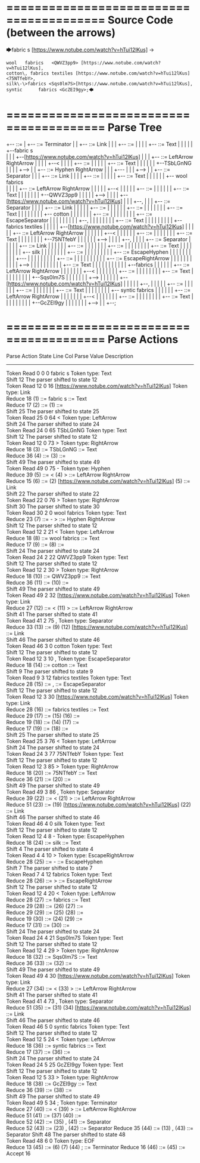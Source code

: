 ========================================
Source Code (between the arrows)
========================================

🡆fabric     s 	[https://www.notube.com/watch?v=hTui12lKus]     <TSbLGnNG> ->

	wool   fabrics	 <QWVZ3pp9> [https://www.notube.com/watch?v=hTui12lKus],
	cotton\, fabrics textiles [https://www.notube.com/watch?v=hTui12lKus]   <75NTfebY>,
    silk\-\>fabrics <Sqs0lm7S>[https://www.notube.com/watch?v=hTui12lKus],
    syntic 		fabrics <GcZEI9gy>;🡄

========================================
Parse Tree
========================================

+--<scripture> ::= <expression>
|  +--<expression> ::= <item> <producer> <item-or-expression-list> Terminator
|  |  +--<item> ::= <text> Link <tag>
|  |  |  +--<text> ::= <text-chunk>
|  |  |  |  +--<text-chunk> ::= Text
|  |  |  |  |  +--fabric     s    
|  |  |  +--[https://www.notube.com/watch?v=hTui12lKus]
|  |  |  +--<tag> ::= LeftArrow <text> RightArrow
|  |  |  |  +--<
|  |  |  |  +--<text> ::= <text-chunk>
|  |  |  |  |  +--<text-chunk> ::= Text
|  |  |  |  |  |  +--TSbLGnNG
|  |  |  |  +-->
|  |  +--<producer> ::= Hyphen RightArrow
|  |  |  +---
|  |  |  +-->
|  |  +--<item-or-expression-list> ::= <item> Separator <item-or-expression-list>
|  |  |  +--<item> ::= <text> <tag> Link
|  |  |  |  +--<text> ::= <text-chunk>
|  |  |  |  |  +--<text-chunk> ::= Text
|  |  |  |  |  |  +--    wool   fabrics   
|  |  |  |  +--<tag> ::= LeftArrow <text> RightArrow
|  |  |  |  |  +--<
|  |  |  |  |  +--<text> ::= <text-chunk>
|  |  |  |  |  |  +--<text-chunk> ::= Text
|  |  |  |  |  |  |  +--QWVZ3pp9
|  |  |  |  |  +-->
|  |  |  |  +--[https://www.notube.com/watch?v=hTui12lKus]
|  |  |  +--,
|  |  |  +--<item-or-expression-list> ::= <item> Separator <item-or-expression-list>
|  |  |  |  +--<item> ::= <text> Link <tag>
|  |  |  |  |  +--<text> ::= <text-chunk-list>
|  |  |  |  |  |  +--<text-chunk-list> ::= <text-chunk> <text-chunk-list>
|  |  |  |  |  |  |  +--<text-chunk> ::= Text
|  |  |  |  |  |  |  |  +--    cotton
|  |  |  |  |  |  |  +--<text-chunk-list> ::= <text-chunk> <text-chunk>
|  |  |  |  |  |  |  |  +--<text-chunk> ::= EscapeSeparator
|  |  |  |  |  |  |  |  |  +--\,
|  |  |  |  |  |  |  |  +--<text-chunk> ::= Text
|  |  |  |  |  |  |  |  |  +-- fabrics textiles 
|  |  |  |  |  +--[https://www.notube.com/watch?v=hTui12lKus]
|  |  |  |  |  +--<tag> ::= LeftArrow <text> RightArrow
|  |  |  |  |  |  +--<
|  |  |  |  |  |  +--<text> ::= <text-chunk>
|  |  |  |  |  |  |  +--<text-chunk> ::= Text
|  |  |  |  |  |  |  |  +--75NTfebY
|  |  |  |  |  |  +-->
|  |  |  |  +--,
|  |  |  |  +--<item-or-expression-list> ::= <item> Separator <item>
|  |  |  |  |  +--<item> ::= <text> <tag> Link
|  |  |  |  |  |  +--<text> ::= <text-chunk-list>
|  |  |  |  |  |  |  +--<text-chunk-list> ::= <text-chunk> <text-chunk-list>
|  |  |  |  |  |  |  |  +--<text-chunk> ::= Text
|  |  |  |  |  |  |  |  |  +--    silk
|  |  |  |  |  |  |  |  +--<text-chunk-list> ::= <text-chunk> <text-chunk-list>
|  |  |  |  |  |  |  |  |  +--<text-chunk> ::= EscapeHyphen
|  |  |  |  |  |  |  |  |  |  +--\-
|  |  |  |  |  |  |  |  |  +--<text-chunk-list> ::= <text-chunk> <text-chunk>
|  |  |  |  |  |  |  |  |  |  +--<text-chunk> ::= EscapeRightArrow
|  |  |  |  |  |  |  |  |  |  |  +--\>
|  |  |  |  |  |  |  |  |  |  +--<text-chunk> ::= Text
|  |  |  |  |  |  |  |  |  |  |  +--fabrics 
|  |  |  |  |  |  +--<tag> ::= LeftArrow <text> RightArrow
|  |  |  |  |  |  |  +--<
|  |  |  |  |  |  |  +--<text> ::= <text-chunk>
|  |  |  |  |  |  |  |  +--<text-chunk> ::= Text
|  |  |  |  |  |  |  |  |  +--Sqs0lm7S
|  |  |  |  |  |  |  +-->
|  |  |  |  |  |  +--[https://www.notube.com/watch?v=hTui12lKus]
|  |  |  |  |  +--,
|  |  |  |  |  +--<item> ::= <text> <tag>
|  |  |  |  |  |  +--<text> ::= <text-chunk>
|  |  |  |  |  |  |  +--<text-chunk> ::= Text
|  |  |  |  |  |  |  |  +--    syntic      fabrics 
|  |  |  |  |  |  +--<tag> ::= LeftArrow <text> RightArrow
|  |  |  |  |  |  |  +--<
|  |  |  |  |  |  |  +--<text> ::= <text-chunk>
|  |  |  |  |  |  |  |  +--<text-chunk> ::= Text
|  |  |  |  |  |  |  |  |  +--GcZEI9gy
|  |  |  |  |  |  |  +-->
|  |  +--;


========================================
Parse Actions
========================================

Parse Action      State    Line     Col   Parse Value                                                       Description                                                             
---------------   -----   -----   -----   ---------------------------------------------------------------   ------------------------------------------------------------------------
Token Read            0       0       0   fabric     s                                                      Token type: Text                                                        
Shift                12                                                                                     The parser shifted to state 12                                          
Token Read           12       0      16   [https://www.notube.com/watch?v=hTui12lKus]                       Token type: Link                                                        
Reduce               18                   (1) ::= fabric     s                                              <text-chunk> ::= Text                                                   
Reduce               17                   (2) ::= (1)                                                       <text> ::= <text-chunk>                                                 
Shift                25                                                                                     The parser shifted to state 25                                          
Token Read           25       0      64   <                                                                 Token type: LeftArrow                                                   
Shift                24                                                                                     The parser shifted to state 24                                          
Token Read           24       0      65   TSbLGnNG                                                          Token type: Text                                                        
Shift                12                                                                                     The parser shifted to state 12                                          
Token Read           12       0      73   >                                                                 Token type: RightArrow                                                  
Reduce               18                   (3) ::= TSbLGnNG                                                  <text-chunk> ::= Text                                                   
Reduce               36                   (4) ::= (3)                                                       <text> ::= <text-chunk>                                                 
Shift                49                                                                                     The parser shifted to state 49                                          
Token Read           49       0      75   -                                                                 Token type: Hyphen                                                      
Reduce               39                   (5) ::= < (4) >                                                   <tag> ::= LeftArrow <text> RightArrow                                   
Reduce               15                   (6) ::= (2) [https://www.notube.com/watch?v=hTui12lKus] (5)       <item> ::= <text> Link <tag>                                            
Shift                22                                                                                     The parser shifted to state 22                                          
Token Read           22       0      76   >                                                                 Token type: RightArrow                                                  
Shift                30                                                                                     The parser shifted to state 30                                          
Token Read           30       2       0       wool   fabrics                                                Token type: Text                                                        
Reduce               23                   (7) ::= - >                                                       <producer> ::= Hyphen RightArrow                                        
Shift                12                                                                                     The parser shifted to state 12                                          
Token Read           12       2      21   <                                                                 Token type: LeftArrow                                                   
Reduce               18                   (8) ::=     wool   fabrics                                        <text-chunk> ::= Text                                                   
Reduce               17                   (9) ::= (8)                                                       <text> ::= <text-chunk>                                                 
Shift                24                                                                                     The parser shifted to state 24                                          
Token Read           24       2      22   QWVZ3pp9                                                          Token type: Text                                                        
Shift                12                                                                                     The parser shifted to state 12                                          
Token Read           12       2      30   >                                                                 Token type: RightArrow                                                  
Reduce               18                   (10) ::= QWVZ3pp9                                                 <text-chunk> ::= Text                                                   
Reduce               36                   (11) ::= (10)                                                     <text> ::= <text-chunk>                                                 
Shift                49                                                                                     The parser shifted to state 49                                          
Token Read           49       2      32   [https://www.notube.com/watch?v=hTui12lKus]                       Token type: Link                                                        
Reduce               27                   (12) ::= < (11) >                                                 <tag> ::= LeftArrow <text> RightArrow                                   
Shift                41                                                                                     The parser shifted to state 41                                          
Token Read           41       2      75   ,                                                                 Token type: Separator                                                   
Reduce               33                   (13) ::= (9) (12) [https://www.notube.com/watch?v=hTui12lKus]     <item> ::= <text> <tag> Link                                            
Shift                46                                                                                     The parser shifted to state 46                                          
Token Read           46       3       0       cotton                                                        Token type: Text                                                        
Shift                12                                                                                     The parser shifted to state 12                                          
Token Read           12       3      10   \,                                                                Token type: EscapeSeparator                                             
Reduce               18                   (14) ::=     cotton                                               <text-chunk> ::= Text                                                   
Shift                 9                                                                                     The parser shifted to state 9                                           
Token Read            9       3      12    fabrics textiles                                                 Token type: Text                                                        
Reduce               28                   (15) ::= \,                                                       <text-chunk> ::= EscapeSeparator                                        
Shift                12                                                                                     The parser shifted to state 12                                          
Token Read           12       3      30   [https://www.notube.com/watch?v=hTui12lKus]                       Token type: Link                                                        
Reduce               28                   (16) ::=  fabrics textiles                                        <text-chunk> ::= Text                                                   
Reduce               29                   (17) ::= (15) (16)                                                <text-chunk-list> ::= <text-chunk> <text-chunk>                         
Reduce               19                   (18) ::= (14) (17)                                                <text-chunk-list> ::= <text-chunk> <text-chunk-list>                    
Reduce               17                   (19) ::= (18)                                                     <text> ::= <text-chunk-list>                                            
Shift                25                                                                                     The parser shifted to state 25                                          
Token Read           25       3      76   <                                                                 Token type: LeftArrow                                                   
Shift                24                                                                                     The parser shifted to state 24                                          
Token Read           24       3      77   75NTfebY                                                          Token type: Text                                                        
Shift                12                                                                                     The parser shifted to state 12                                          
Token Read           12       3      85   >                                                                 Token type: RightArrow                                                  
Reduce               18                   (20) ::= 75NTfebY                                                 <text-chunk> ::= Text                                                   
Reduce               36                   (21) ::= (20)                                                     <text> ::= <text-chunk>                                                 
Shift                49                                                                                     The parser shifted to state 49                                          
Token Read           49       3      86   ,                                                                 Token type: Separator                                                   
Reduce               39                   (22) ::= < (21) >                                                 <tag> ::= LeftArrow <text> RightArrow                                   
Reduce               51                   (23) ::= (19) [https://www.notube.com/watch?v=hTui12lKus] (22)    <item> ::= <text> Link <tag>                                            
Shift                46                                                                                     The parser shifted to state 46                                          
Token Read           46       4       0       silk                                                          Token type: Text                                                        
Shift                12                                                                                     The parser shifted to state 12                                          
Token Read           12       4       8   \-                                                                Token type: EscapeHyphen                                                
Reduce               18                   (24) ::=     silk                                                 <text-chunk> ::= Text                                                   
Shift                 4                                                                                     The parser shifted to state 4                                           
Token Read            4       4      10   \>                                                                Token type: EscapeRightArrow                                            
Reduce               28                   (25) ::= \-                                                       <text-chunk> ::= EscapeHyphen                                           
Shift                 7                                                                                     The parser shifted to state 7                                           
Token Read            7       4      12   fabrics                                                           Token type: Text                                                        
Reduce               28                   (26) ::= \>                                                       <text-chunk> ::= EscapeRightArrow                                       
Shift                12                                                                                     The parser shifted to state 12                                          
Token Read           12       4      20   <                                                                 Token type: LeftArrow                                                   
Reduce               28                   (27) ::= fabrics                                                  <text-chunk> ::= Text                                                   
Reduce               29                   (28) ::= (26) (27)                                                <text-chunk-list> ::= <text-chunk> <text-chunk>                         
Reduce               29                   (29) ::= (25) (28)                                                <text-chunk-list> ::= <text-chunk> <text-chunk-list>                    
Reduce               19                   (30) ::= (24) (29)                                                <text-chunk-list> ::= <text-chunk> <text-chunk-list>                    
Reduce               17                   (31) ::= (30)                                                     <text> ::= <text-chunk-list>                                            
Shift                24                                                                                     The parser shifted to state 24                                          
Token Read           24       4      21   Sqs0lm7S                                                          Token type: Text                                                        
Shift                12                                                                                     The parser shifted to state 12                                          
Token Read           12       4      29   >                                                                 Token type: RightArrow                                                  
Reduce               18                   (32) ::= Sqs0lm7S                                                 <text-chunk> ::= Text                                                   
Reduce               36                   (33) ::= (32)                                                     <text> ::= <text-chunk>                                                 
Shift                49                                                                                     The parser shifted to state 49                                          
Token Read           49       4      30   [https://www.notube.com/watch?v=hTui12lKus]                       Token type: Link                                                        
Reduce               27                   (34) ::= < (33) >                                                 <tag> ::= LeftArrow <text> RightArrow                                   
Shift                41                                                                                     The parser shifted to state 41                                          
Token Read           41       4      73   ,                                                                 Token type: Separator                                                   
Reduce               51                   (35) ::= (31) (34) [https://www.notube.com/watch?v=hTui12lKus]    <item> ::= <text> <tag> Link                                            
Shift                46                                                                                     The parser shifted to state 46                                          
Token Read           46       5       0       syntic      fabrics                                           Token type: Text                                                        
Shift                12                                                                                     The parser shifted to state 12                                          
Token Read           12       5      24   <                                                                 Token type: LeftArrow                                                   
Reduce               18                   (36) ::=     syntic      fabrics                                  <text-chunk> ::= Text                                                   
Reduce               17                   (37) ::= (36)                                                     <text> ::= <text-chunk>                                                 
Shift                24                                                                                     The parser shifted to state 24                                          
Token Read           24       5      25   GcZEI9gy                                                          Token type: Text                                                        
Shift                12                                                                                     The parser shifted to state 12                                          
Token Read           12       5      33   >                                                                 Token type: RightArrow                                                  
Reduce               18                   (38) ::= GcZEI9gy                                                 <text-chunk> ::= Text                                                   
Reduce               36                   (39) ::= (38)                                                     <text> ::= <text-chunk>                                                 
Shift                49                                                                                     The parser shifted to state 49                                          
Token Read           49       5      34   ;                                                                 Token type: Terminator                                                  
Reduce               27                   (40) ::= < (39) >                                                 <tag> ::= LeftArrow <text> RightArrow                                   
Reduce               51                   (41) ::= (37) (40)                                                <item> ::= <text> <tag>                                                 
Reduce               52                   (42) ::= (35) , (41)                                              <item-or-expression-list> ::= <item> Separator <item>                   
Reduce               52                   (43) ::= (23) , (42)                                              <item-or-expression-list> ::= <item> Separator <item-or-expression-list>
Reduce               35                   (44) ::= (13) , (43)                                              <item-or-expression-list> ::= <item> Separator <item-or-expression-list>
Shift                48                                                                                     The parser shifted to state 48                                          
Token Read           48       6       0                                                                     Token type: EOF                                                         
Reduce               13                   (45) ::= (6) (7) (44) ;                                           <expression> ::= <item> <producer> <item-or-expression-list> Terminator 
Reduce               16                   (46) ::= (45)                                                     <scripture> ::= <expression>                                            
Accept               16                                                                                                                                                             


